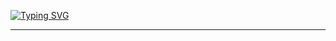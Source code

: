 <a href="https://git.io/typing-svg"><img src="https://readme-typing-svg.demolab.com?font=Fira+Code&pause=1000&color=E4E4E4F8&background=000000&width=435&lines=Hai......;i'm+Farrel+Edric+" alt="Typing SVG" /></a>

<hr/>
